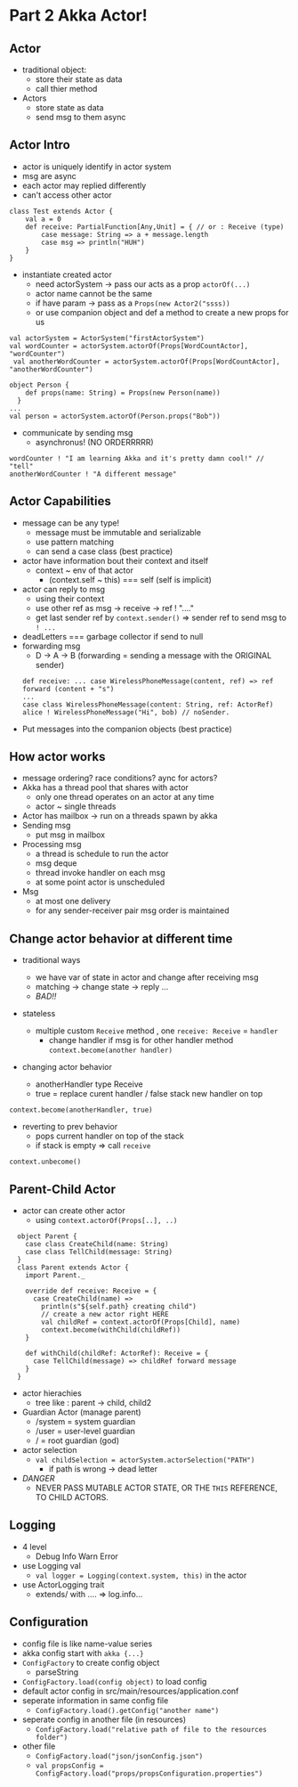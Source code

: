 # Part 2 Akka Actor!

## Actor
- traditional object:
    - store their state as data
    - call thier method
- Actors
    - store state as data
    - send msg to them async

## Actor Intro
- actor is uniquely identify in actor system
- msg are async
- each actor may replied differently
- can't access other actor
```$xslt
class Test extends Actor {
    val a = 0
    def receive: PartialFunction[Any,Unit] = { // or : Receive (type)
        case message: String => a + message.length
        case msg => println("HUH")
    }
}
```
- instantiate created actor
    - need actorSystem -> pass our acts as a prop `actorOf(...)`
    - actor name cannot be the same
    - if have param -> pass as a `Props(new Actor2("ssss))`
    - or use companion object and def a method to create a new props for us
```$xslt
val actorSystem = ActorSystem("firstActorSystem")
val wordCounter = actorSystem.actorOf(Props[WordCountActor], "wordCounter")
 val anotherWordCounter = actorSystem.actorOf(Props[WordCountActor], "anotherWordCounter")
```
```$xslt
object Person {
    def props(name: String) = Props(new Person(name))
  }
...
val person = actorSystem.actorOf(Person.props("Bob"))
```
- communicate by sending msg
    - asynchronus! (NO ORDERRRRR)
```$xslt
wordCounter ! "I am learning Akka and it's pretty damn cool!" // "tell"
anotherWordCounter ! "A different message"
```

## Actor Capabilities
- message can be any type!
    - message must be immutable and serializable
    - use pattern matching
    - can send a case class (best practice)
- actor have information bout their context and itself
    - context ~ env of that actor
        - (context.self ~ this) === self (self is implicit)
- actor can reply to msg
    - using their context
    - use other ref as msg -> receive -> ref ! "...."
    - get last sender ref by `context.sender()` => sender ref to send msg to `! ...`
- deadLetters === garbage collector if send to null
- forwarding msg
    - D -> A -> B (forwarding = sending a message with the ORIGINAL sender)
    ```
    def receive: ... case WirelessPhoneMessage(content, ref) => ref forward (content + "s")
    ...
    case class WirelessPhoneMessage(content: String, ref: ActorRef)
    alice ! WirelessPhoneMessage("Hi", bob) // noSender.
    ```
- Put messages into the companion objects (best practice)

## How actor works
- message ordering? race conditions? aync for actors?
- Akka has a thread pool that shares with actor
    - only one thread operates on an actor at any time
    - actor ~ single threads
- Actor has mailbox -> run on a threads spawn by akka
- Sending msg
    - put msg in mailbox
- Processing msg
    - a thread is schedule to run the actor
    - msg deque
    - thread invoke handler on each msg
    - at some point actor is unscheduled
- Msg
    - at most one delivery
    - for any sender-receiver pair msg order is maintained
    
## Change actor behavior at different time
- traditional ways
    - we have var of state in actor and change after receiving msg
    - matching -> change state -> reply ...
    - *BAD!!*
- stateless
    - multiple custom `Receive` method , one `receive: Receive` = `handler`
        - change handler if msg is for other handler method `context.become(another handler)`

- changing actor behavior
    - anotherHandler type Receive
    - true = replace curent handler / false stack new handler on top
```$xslt
context.become(anotherHandler, true)
```
- reverting to prev behavior
    - pops current handler on top of the stack
    - if stack is empty => call `receive`
```$xslt
context.unbecome() 
```

## Parent-Child Actor
- actor can create other actor
    - using `context.actorOf(Props[..], ..)`
```$xslt
  object Parent {
    case class CreateChild(name: String)
    case class TellChild(message: String)
  }
  class Parent extends Actor {
    import Parent._

    override def receive: Receive = {
      case CreateChild(name) =>
        println(s"${self.path} creating child")
        // create a new actor right HERE
        val childRef = context.actorOf(Props[Child], name)
        context.become(withChild(childRef))
    }

    def withChild(childRef: ActorRef): Receive = {
      case TellChild(message) => childRef forward message
    }
  }
```
- actor hierachies 
    - tree like : parent -> child, child2
- Guardian Actor (manage parent)
    - /system = system guardian
    - /user = user-level guardian
    - / = root guardian (god)
- actor selection
    - `val childSelection = actorSystem.actorSelection("PATH")`
        - if path is wrong -> dead letter
- *DANGER*
    - NEVER PASS MUTABLE ACTOR STATE, OR THE `THIS` REFERENCE, TO CHILD ACTORS.
    
## Logging
- 4 level
    - Debug Info Warn Error
- use Logging val
    - `val logger = Logging(context.system, this)` in the actor
- use ActorLogging trait
    - extends/ with .... =>  log.info...
    
## Configuration
- config file is like name-value series
- akka config start with `akka {...}`
- `ConfigFactory` to create config object 
    - parseString
- `ConfigFactory.load(config object)` to load config
- default actor config in src/main/resources/application.conf
- seperate information in same config file
    - `ConfigFactory.load().getConfig("another name")`
- seperate config in another file (in resources)
    - `ConfigFactory.load("relative path of file to the resources folder")`
- other file 
    - `ConfigFactory.load("json/jsonConfig.json")`
    - `val propsConfig = ConfigFactory.load("props/propsConfiguration.properties")`
    

